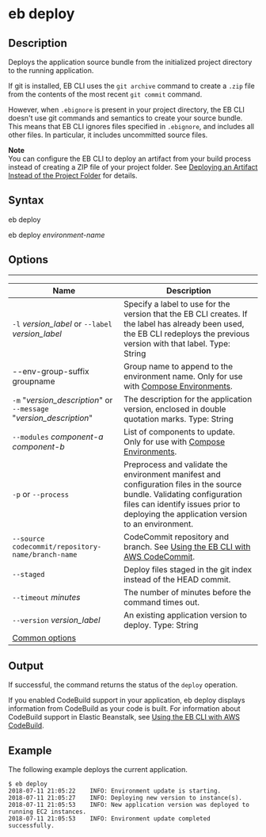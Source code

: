 # eb deploy<a name="eb3-deploy"></a>

## Description<a name="eb3-deploydescription"></a>

Deploys the application source bundle from the initialized project directory to the running application\.

If git is installed, EB CLI uses the `git archive` command to create a `.zip` file from the contents of the most recent `git commit` command\.

However, when `.ebignore` is present in your project directory, the EB CLI doesn't use git commands and semantics to create your source bundle\. This means that EB CLI ignores files specified in `.ebignore`, and includes all other files\. In particular, it includes uncommitted source files\.

**Note**  
You can configure the EB CLI to deploy an artifact from your build process instead of creating a ZIP file of your project folder\. See [Deploying an Artifact Instead of the Project Folder](eb-cli3-configuration.md#eb-cli3-artifact) for details\.

## Syntax<a name="eb3-deploysyntax"></a>

 eb deploy 

 eb deploy *environment\-name* 

## Options<a name="eb3-deployoptions"></a>


****  

|  Name  |  Description  | 
| --- | --- | 
|  `-l` *version\_label* or `--label` *version\_label*  |  Specify a label to use for the version that the EB CLI creates\. If the label has already been used, the EB CLI redeploys the previous version with that label\. Type: String  | 
| \-\-env\-group\-suffix groupname | Group name to append to the environment name\. Only for use with [Compose Environments](ebcli-compose.md)\. | 
|  `-m` "*version\_description*" or `--message` "*version\_description*"  |  The description for the application version, enclosed in double quotation marks\. Type: String  | 
|  `--modules` *component\-a component\-b*  | List of components to update\. Only for use with [Compose Environments](ebcli-compose.md)\. | 
|  `-p` or `--process`  |  Preprocess and validate the environment manifest and configuration files in the source bundle\. Validating configuration files can identify issues prior to deploying the application version to an environment\.  | 
|  `--source codecommit/repository-name/branch-name`  |  CodeCommit repository and branch\. See [Using the EB CLI with AWS CodeCommit](eb-cli-codecommit.md)\.  | 
|  `--staged`  |  Deploy files staged in the git index instead of the HEAD commit\.  | 
|  `--timeout` *minutes*  |  The number of minutes before the command times out\.  | 
|  `--version` *version\_label*  |  An existing application version to deploy\. Type: String  | 
|  [Common options](eb3-cmd-options.md)  |  | 

## Output<a name="eb3-deployoutput"></a>

If successful, the command returns the status of the `deploy` operation\.

If you enabled CodeBuild support in your application, eb deploy displays information from CodeBuild as your code is built\. For information about CodeBuild support in Elastic Beanstalk, see [Using the EB CLI with AWS CodeBuild](eb-cli-codebuild.md)\.

## Example<a name="eb3-deployexample"></a>

The following example deploys the current application\.

```
$ eb deploy
2018-07-11 21:05:22    INFO: Environment update is starting.
2018-07-11 21:05:27    INFO: Deploying new version to instance(s).
2018-07-11 21:05:53    INFO: New application version was deployed to running EC2 instances.
2018-07-11 21:05:53    INFO: Environment update completed successfully.
```